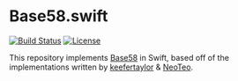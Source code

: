 # Base58.swift

[![Build Status](https://travis-ci.com/yeeth/Base58.swift.svg?branch=master)](https://travis-ci.com/yeeth/Base58.swift) [![License](https://img.shields.io/github/license/yeeth/Base58.swift.svg)](LICENSE)

This repository implements [Base58](https://en.wikipedia.org/wiki/Base58) in Swift, based off of the implementations written by [keefertaylor](https://github.com/keefertaylor/Base58Swift) & [NeoTeo](https://github.com/NeoTeo/SwiftBase58).

